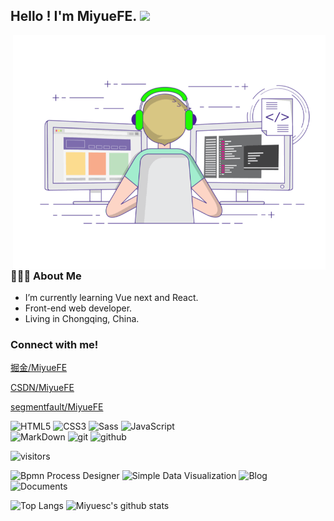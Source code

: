 <h2> Hello ! I'm MiyueFE. <img src="https://github.com/souvikguria98/souvikguria98/blob/master/Hi.gif" width="25"></h2>
<img align="right" alt="GIF" src="https://raw.githubusercontent.com/devSouvik/devSouvik/master/gif3.gif" width="500"/>

<h3> 👨🏻‍💻 About Me </h3>

- I’m currently learning Vue next and React.
- Front-end web developer.
- Living in Chongqing, China.


<h3>Connect with me!</h3>

[掘金/MiyueFE](https://juejin.cn/user/747323639208391)

[CSDN/MiyueFE](https://blog.csdn.net/weixin_43359503?spm=1010.2135.3001.5343)

[segmentfault/MiyueFE](https://segmentfault.com/u/qijielaojiu)


![HTML5](https://img.shields.io/badge/html%205-grey?style=for-the-badge&logo=html5&logoColor=white&labelColor=8E2DE2)
![CSS3](https://img.shields.io/badge/css%203-grey?style=for-the-badge&logo=css3&logoColor=white&labelColor=8E2DE2)
![Sass](https://img.shields.io/badge/sass-grey?style=for-the-badge&logo=sass&logoColor=white&labelColor=8E2DE2)
![JavaScript](https://img.shields.io/badge/-JavaScript-grey?style=for-the-badge&logo=javascript&logoColor=white&labelColor=8E2DE2)
<br>
![MarkDown](https://img.shields.io/badge/-Markdown-grey?style=for-the-badge&logo=Markdown&logoColor=white&labelColor=8E2DE2)
![git](https://img.shields.io/badge/-git-grey?style=for-the-badge&logo=git&logoColor=white&labelColor=8E2DE2)
![github](https://img.shields.io/badge/-github-grey?style=for-the-badge&logo=github&logoColor=white&labelColor=8E2DE2)


<p align="left">
<img src="https://visitor-badge.laobi.icu/badge?page_id=miyuesc" alt="visitors"/>
</p>


![Bpmn Process Designer](https://github-readme-stats.vercel.app/api/pin/?username=miyuesc&repo=bpmn-process-designer&show_icons=true&title_color=8E2DE2&text_color=fff&icon_color=8E2DE2)
![Simple Data Visualization](https://github-readme-stats.vercel.app/api/pin/?username=miyuesc&repo=SimpleDataVisualization&show_icons=true&title_color=8E2DE2&text_color=fff&icon_color=8E2DE2)
![Blog](https://github-readme-stats.vercel.app/api/pin/?username=miyuesc&repo=blog&show_icons=true&title_color=8E2DE2&text_color=fff&icon_color=8E2DE2)
![Documents](https://github-readme-stats.vercel.app/api/pin/?username=miyuesc&repo=documents&show_icons=true&title_color=8E2DE2&text_color=fff&icon_color=8E2DE2)


![Top Langs](https://github-readme-stats.vercel.app/api/top-langs/?username=miyuesc&theme=radical)
![Miyuesc's github stats](https://github-readme-stats.vercel.app/api?username=miyuesc&show_icons=true&theme=radical)


